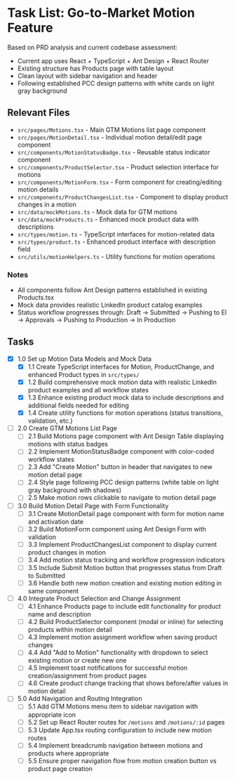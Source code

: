 # Task List: Go-to-Market Motion Feature

Based on PRD analysis and current codebase assessment:
- Current app uses React + TypeScript + Ant Design + React Router
- Existing structure has Products page with table layout
- Clean layout with sidebar navigation and header
- Following established PCC design patterns with white cards on light gray background

## Relevant Files

- `src/pages/Motions.tsx` - Main GTM Motions list page component
- `src/pages/MotionDetail.tsx` - Individual motion detail/edit page component  
- `src/components/MotionStatusBadge.tsx` - Reusable status indicator component
- `src/components/ProductSelector.tsx` - Product selection interface for motions
- `src/components/MotionForm.tsx` - Form component for creating/editing motion details
- `src/components/ProductChangesList.tsx` - Component to display product changes in a motion
- `src/data/mockMotions.ts` - Mock data for GTM motions
- `src/data/mockProducts.ts` - Enhanced mock product data with descriptions
- `src/types/motion.ts` - TypeScript interfaces for motion-related data
- `src/types/product.ts` - Enhanced product interface with description field
- `src/utils/motionHelpers.ts` - Utility functions for motion operations

### Notes

- All components follow Ant Design patterns established in existing Products.tsx
- Mock data provides realistic LinkedIn product catalog examples
- Status workflow progresses through: Draft → Submitted → Pushing to EI → Approvals → Pushing to Production → In Production

## Tasks

- [x] 1.0 Set up Motion Data Models and Mock Data
  - [x] 1.1 Create TypeScript interfaces for Motion, ProductChange, and enhanced Product types in `src/types/`
  - [x] 1.2 Build comprehensive mock motion data with realistic LinkedIn product examples and all workflow states
  - [x] 1.3 Enhance existing product mock data to include descriptions and additional fields needed for editing
  - [x] 1.4 Create utility functions for motion operations (status transitions, validation, etc.)

- [ ] 2.0 Create GTM Motions List Page  
  - [ ] 2.1 Build Motions page component with Ant Design Table displaying motions with status badges
  - [ ] 2.2 Implement MotionStatusBadge component with color-coded workflow states
  - [ ] 2.3 Add "Create Motion" button in header that navigates to new motion detail page
  - [ ] 2.4 Style page following PCC design patterns (white table on light gray background with shadows)
  - [ ] 2.5 Make motion rows clickable to navigate to motion detail page

- [ ] 3.0 Build Motion Detail Page with Form Functionality
  - [ ] 3.1 Create MotionDetail page component with form for motion name and activation date
  - [ ] 3.2 Build MotionForm component using Ant Design Form with validation
  - [ ] 3.3 Implement ProductChangesList component to display current product changes in motion
  - [ ] 3.4 Add motion status tracking and workflow progression indicators
  - [ ] 3.5 Include Submit Motion button that progresses status from Draft to Submitted
  - [ ] 3.6 Handle both new motion creation and existing motion editing in same component

- [ ] 4.0 Integrate Product Selection and Change Assignment
  - [ ] 4.1 Enhance Products page to include edit functionality for product name and description
  - [ ] 4.2 Build ProductSelector component (modal or inline) for selecting products within motion detail
  - [ ] 4.3 Implement motion assignment workflow when saving product changes
  - [ ] 4.4 Add "Add to Motion" functionality with dropdown to select existing motion or create new one
  - [ ] 4.5 Implement toast notifications for successful motion creation/assignment from product pages
  - [ ] 4.6 Create product change tracking that shows before/after values in motion detail

- [ ] 5.0 Add Navigation and Routing Integration
  - [ ] 5.1 Add GTM Motions menu item to sidebar navigation with appropriate icon
  - [ ] 5.2 Set up React Router routes for `/motions` and `/motions/:id` pages
  - [ ] 5.3 Update App.tsx routing configuration to include new motion routes
  - [ ] 5.4 Implement breadcrumb navigation between motions and products where appropriate
  - [ ] 5.5 Ensure proper navigation flow from motion creation button vs product page creation